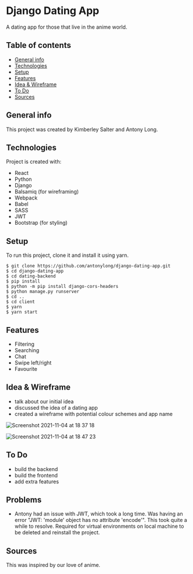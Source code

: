 # Django Dating App

A dating app for those that live in the anime world.

## Table of contents

- [General info](#general-info)
- [Technologies](#technologies)
- [Setup](#setup)
- [Features](#features)
- [Idea & Wireframe](#idea-&-wireframe)
- [To Do](#to-do)
- [Sources](#sources)

## General info

This project was created by Kimberley Salter and Antony Long.

## Technologies

Project is created with:

- React
- Python
- Django
- Balsamiq (for wireframing)
- Webpack
- Babel
- SASS
- JWT
- Bootstrap (for styling)

## Setup

To run this project, clone it and install it using yarn.

```
$ git clone https://github.com/antonylong/django-dating-app.git
$ cd django-dating-app
$ cd dating-backend
$ pip install
$ python -m pip install django-cors-headers
$ python manage.py runserver
$ cd ..
$ cd client
$ yarn
$ yarn start
```

## Features

- Filtering
- Searching
- Chat
- Swipe left/right
- Favourite

## Idea & Wireframe

- talk about our initial idea
- discussed the idea of a dating app
- created a wireframe with potential colour schemes and app name

![Screenshot 2021-11-04 at 18 37 18](https://user-images.githubusercontent.com/85836801/140401085-d786827e-93b1-4596-a266-739a6c95a2cf.png)

![Screenshot 2021-11-04 at 18 47 23](https://user-images.githubusercontent.com/85836801/140401252-0b0767b5-d728-455f-a7cb-d708c12faada.png)

## To Do

- build the backend
- build the frontend
- add extra features

## Problems

- Antony had an issue with JWT, which took a long time. Was having an error "JWT: 'module' object has no attribute 'encode'". This took quite a while to resolve. Required for virtual environments on local machine to be deleted and reinstall the project.

## Sources

This was inspired by our love of anime.
